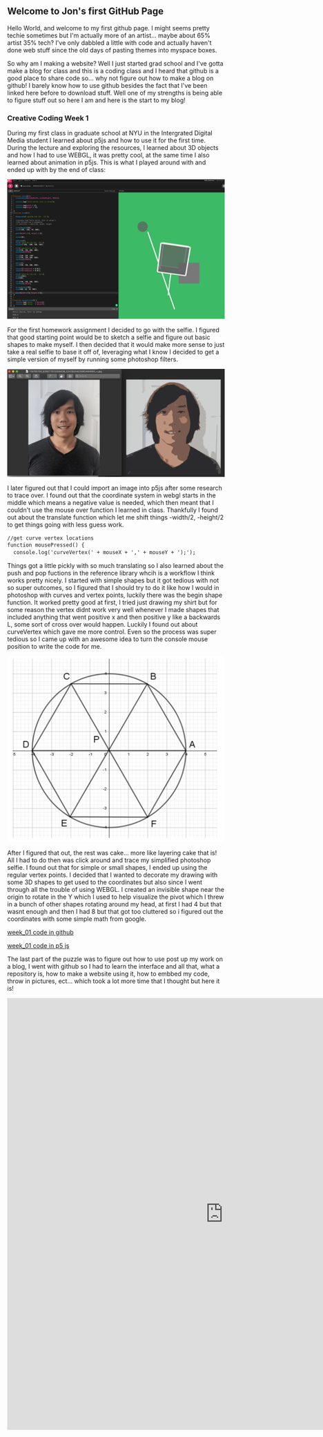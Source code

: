 ## Welcome to Jon's first GitHub Page

Hello World, and welcome to my first github page. I might seems pretty techie sometimes but I'm actually more of an artist... maybe about 65% artist 35% tech? I've only dabbled a little with code and actually haven't done web stuff since the old days of pasting themes into myspace boxes. 

So why am I making a website? Well I just started grad school and I've gotta make a blog for class and this is a coding class and I heard that github is a good place to share code so... why not figure out how to make a blog on github! I barely know how to use github besides the fact that I've been linked here before to download stuff. Well one of my strengths is being able to figure stuff out so here I am and here is the start to my blog!

### Creative Coding Week 1

During my first class in graduate school at NYU in the Intergrated Digital Media student I learned about p5js and how to use it for the first time. During the lecture and exploring the resources, I learned about 3D objects and how I had to use WEBGL, it was pretty cool, at the same time I also learned about animation in p5js. This is what I played around with and ended up with by the end of class:

![firstcode](https://raw.githubusercontent.com/phanman71/jons_github/week01/Screen%20Shot%202020-09-06%20at%209.02.55%20PM.png)

For the first homework assignment I decided to go with the selfie. I figured that good starting point would be to sketch a selfie and figure out basic shapes to make myself. I then decided that it would make more sense to just take a real selfie to base it off of, leveraging what I know I decided to get a simple version of myself by running some photoshop filters. 

![photoshop](https://raw.githubusercontent.com/phanman71/jons_github/week01/Screen%20Shot%202020-09-06%20at%209.01.01%20PM.png)

I later figured out that I could import an image into p5js after some research to trace over. I found out that the coordinate system in webgl starts in the middle which means a negative value is needed, which then meant that I couldn't use the mouse over function I learned in class. Thankfully I found out about the translate function which let me shift things -width/2, -height/2 to get things going with less guess work.


```markdown
//get curve vertex locations
function mousePressed() {
  console.log('curveVertex(' + mouseX + ',' + mouseY + ');');
```

Things got a little pickly with so much translating so I also learned about the push and pop fuctions in the reference library whcih is a workflow I think works pretty nicely. I started with simple shapes but it got tedious with not so super outcomes, so I figured that I should try to do it like how I would in photoshop with curves and vertex points, luckily there was the begin shape function. It worked pretty good at first, I tried just drawing my shirt but for some reason the vertex didnt work very well whenever I made shapes that included anything that went positive x and then positive y like a backwards L, some sort of cross over would happen. Luckily I found out about curveVertex which gave me more control. Even so the process was super tedious so I came up with an awesome idea to turn the console mouse position to write the code for me. 

![hexagon](https://raw.githubusercontent.com/phanman71/jons_github/week01/Screen%20Shot%202020-09-06%20at%209.11.44%20PM.png)


After I figured that out, the rest was cake... more like layering cake that is! All I had to do then was click around and trace my simplified photoshop selfie. I found out that for simple or small shapes, I ended up using the regular vertex points. I decided that I wanted to decorate my drawing with some 3D shapes to get used to the coordinates but also since I went through all the trouble of using WEBGL. I created an invisible shape near the origin to rotate in the Y which I used to help visualize the pivot which I threw in a bunch of other shapes rotating around my head, at first I had 4 but that wasnt enough and then I had 8 but that got too cluttered so i figured out the coordinates with some simple math from google.

[week_01 code in github](https://github.com/phanman71/jons_github/blob/week01/Jon_01_selfie/sketch.js)

[week_01 code in p5 js](https://editor.p5js.org/phanman/sketches/Hdo3V8C0X)

The last part of the puzzle was to figure out how to use post up my work on a blog, I went with github so I had to learn the interface and all that, what a repository is, how to make a website using it, how to embbed my code, throw in pictures, ect... which took a lot more time that I thought but here it is!

<iframe style="width: 1000px; height: 1000px; overflow: hidden;"  scrolling="no" frameborder="0"
src="https://editor.p5js.org/phanman/embed/bmr3uVzmw">
</iframe>



